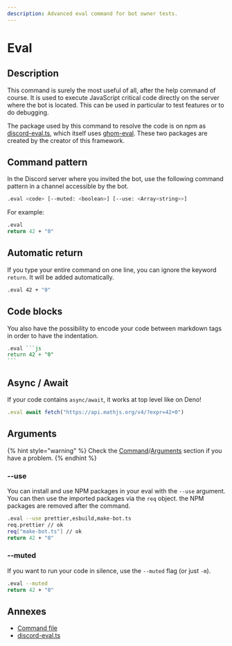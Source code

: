 ```yaml
---
description: Advanced eval command for bot owner tests.
---
```


# Eval

## Description

This command is surely the most useful of all, after the help command of course. It is used to execute JavaScript critical code directly on the server where the bot is located. This can be used in particular to test features or to do debugging.

The package used by this command to resolve the code is on npm as [discord-eval.ts](https://www.npmjs.com/package/discord-eval.ts), which itself uses [ghom-eval](https://www.npmjs.com/package/ghom-eval). These two packages are created by the creator of this framework.

## Command pattern

In the Discord server where you invited the bot, use the following command pattern in a channel accessible by the bot.

```bash
.eval <code> [--muted: <boolean>] [--use: <Array<string>>]
```

For example:

```bash
.eval
return 42 + "0"
```

## Automatic return

If you type your entire command on one line, you can ignore the keyword `return`. It will be added automatically.

```bash
.eval 42 + "0"
```

## Code blocks

You also have the possibility to encode your code between markdown tags in order to have the indentation.

````haskell
.eval ```js
return 42 + "0"
```
````

## Async / Await

If your code contains `async/await`, it works at top level like on Deno!

```javascript
.eval await fetch("https://api.mathjs.org/v4/?expr=42+0")
```

## Arguments

{% hint style="warning" %}
Check the [Command](../usage/create-a-command.md)/[Arguments](../usage/create-a-command.md#arguments) section if you have a problem.
{% endhint %}

### --use

You can install and use NPM packages in your eval with the `--use` argument. You can then use the imported packages via the `req` object. the NPM packages are removed after the command.

```bash
.eval --use prettier,esbuild,make-bot.ts
req.prettier // ok
req["make-bot.ts"] // ok
return 42 + "0"
```

### --muted

If you want to run your code in silence, use the `--muted` flag (or just `-m`).

```bash
.eval --muted
return 42 + "0"
```

## Annexes

* [Command file](https://github.com/bot-ts/framework/blob/master/src/commands/eval.native.ts)
* [discord-eval.ts](https://www.npmjs.com/package/discord-eval.ts)
